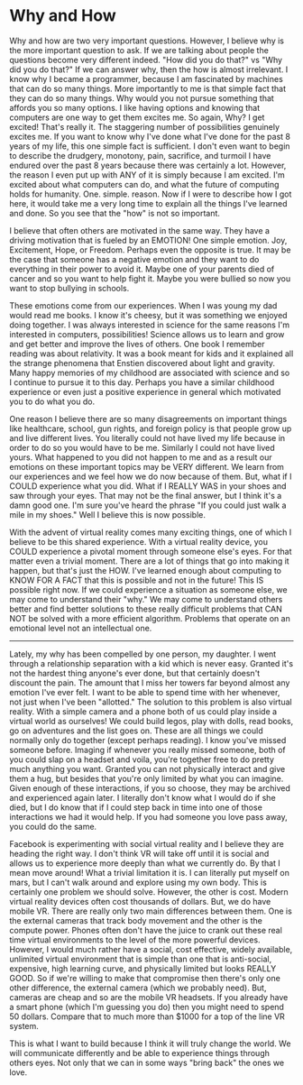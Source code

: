 # Why and How

Why and how are two very important questions. However, I believe why is the
more important question to ask. If we are talking about people the questions
become very different indeed. "How did you do that?" vs "Why did you do that?"
If we can answer why, then the how is almost irrelevant. I know why I became a
programmer, because I am fascinated by machines that can do so many things.
More importantly to me is that simple fact that they can do so many things. Why
would you not pursue something that affords you so many options. I like having
options and knowing that computers are one way to get them excites me. So
again, Why? I get excited! That's really it. The staggering number of
possibilities genuinely excites me. If you want to know why I've done what I've
done for the past 8 years of my life, this one simple fact is sufficient. I
don't even want to begin to describe the drudgery, monotony, pain, sacrifice,
and turmoil I have endured over the past 8 years because there was certainly a
lot. However, the reason I even put up with ANY of it is simply because I am
excited.  I'm excited about what computers can do, and what the future of
computing holds for humanity. One. simple. reason. Now if I were to describe
how I got here, it would take me a very long time to explain all the things
I've learned and done. So you see that the "how" is not so important.


I believe that often others are motivated in the same way. They have a driving
motivation that is fueled by an EMOTION! One simple emotion. Joy, Excitement,
Hope, or Freedom. Perhaps even the opposite is true. It may be the case that
someone has a negative emotion and they want to do everything in their power to
avoid it. Maybe one of your parents died of cancer and so you want to help
fight it. Maybe you were bullied so now you want to stop bullying in schools.

These emotions come from our experiences. When I was young my dad would read me
books. I know it's cheesy, but it was something we enjoyed doing together. I
was always interested in science for the same reasons I'm interested in
computers, possibilities! Science allows us to learn and grow and get better
and improve the lives of others. One book I remember reading was about
relativity. It was a book meant for kids and it explained all the strange
phenomena that Enstien discovered about light and gravity. Many happy memories
of my childhood are associated with science and so I continue to pursue it to
this day. Perhaps you have a similar childhood experience or even just a
positive experience in general which motivated you to do what you do.

One reason I believe there are so many disagreements on important things like
healthcare, school, gun rights, and foreign policy is that people grow up and
live different lives. You literally could not have lived my life because in
order to do so you would have to be me. Similarly I could not have lived yours.
What happened to you did not happen to me and as a result our emotions on these
important topics may be VERY different. We learn from our experiences and we
feel how we do now because of them. But, what if I COULD experience what you did.
What if I REALLY WAS in your shoes and saw through your eyes. That may not be
the final answer, but I think it's a damn good one. I'm sure you've heard the
phrase "If you could just walk a mile in my shoes." Well I believe this is now
possible.

With the advent of virtual reality comes many exciting things, one of which I
believe to be this shared experience. With a virtual reality device, you COULD
experience a pivotal moment through someone else's eyes. For that matter even a
trivial moment. There are a lot of things that go into making it happen, but
that's just the HOW. I've learned enough about computing to KNOW FOR A FACT
that this is possible and not in the future! This IS possible right now. If we
could experience a situation as someone else, we may come to understand their
"why." We may come to understand others better and find better solutions to
these really difficult problems that CAN NOT be solved with a more efficient
algorithm. Problems that operate on an emotional level not an intellectual one.

----

Lately, my why has been compelled by one person, my daughter. I went through a
relationship separation with a kid which is never easy. Granted it's not the
hardest thing anyone's ever done, but that certainly doesn't discount the pain.
The amount that I miss her towers far beyond almost any emotion I've ever felt.
I want to be able to spend time with her whenever, not just when I've been
"allotted." The solution to this problem is also virtual reality. With a simple
camera and a phone both of us could play inside a virtual world as ourselves!
We could build legos, play with dolls, read books, go on adventures and the
list goes on. These are all things we could normally only do together (except
perhaps reading). I know you've missed someone before. Imaging if whenever you
really missed someone, both of you could slap on a headset and voila, you're
together free to do pretty much anything you want. Granted you can not
physically interact and give them a hug, but besides that you're only limited
by what you can imagine. Given enough of these interactions, if you so choose,
they may be archived and experienced again later. I literally don't know what I
would do if she died, but I do know that if I could step back in time into one
of those interactions we had it would help. If you had someone you love pass
away, you could do the same.

Facebook is experimenting with social virtual reality and I believe they are
heading the right way. I don't think VR will take off until it is social and
allows us to experience more deeply than what we currently do. By that I mean
move around! What a trivial limitation it is. I can literally put myself on
mars, but I can't walk around and explore using my own body. This is certainly
one problem we should solve. However, the other is cost. Modern virtual reality
devices often cost thousands of dollars. But, we do have mobile VR. There are
really only two main differences between them. One is the external cameras that
track body movement and the other is the compute power. Phones often don't have
the juice to crank out these real time virtual environments to the level of the
more powerful devices. However, I would much rather have a social, cost
effective, widely available, unlimited virtual environment that is simple than
one that is anti-social, expensive, high learning curve, and physically limited but
looks REALLY GOOD. So if we're willing to make that compromise then there's
only one other difference, the external camera (which we probably need). But,
cameras are cheap and so are the mobile VR headsets. If you already have a
smart phone (which I'm guessing you do) then you might need to spend 50
dollars. Compare that to much more than $1000 for a top of the line VR system.

This is what I want to build because I think it will truly change the world. We
will communicate differently and be able to experience things through others
eyes. Not only that we can in some ways "bring back" the ones we love.
